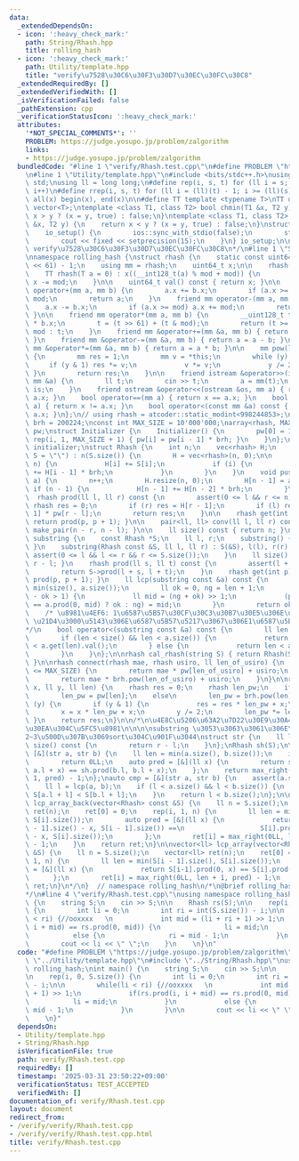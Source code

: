 ```yaml
---
data:
  _extendedDependsOn:
  - icon: ':heavy_check_mark:'
    path: String/Rhash.hpp
    title: rolling_hash
  - icon: ':heavy_check_mark:'
    path: Utility/template.hpp
    title: "verify\u7528\u30C6\u30F3\u30D7\u30EC\u30FC\u30C8"
  _extendedRequiredBy: []
  _extendedVerifiedWith: []
  _isVerificationFailed: false
  _pathExtension: cpp
  _verificationStatusIcon: ':heavy_check_mark:'
  attributes:
    '*NOT_SPECIAL_COMMENTS*': ''
    PROBLEM: https://judge.yosupo.jp/problem/zalgorithm
    links:
    - https://judge.yosupo.jp/problem/zalgorithm
  bundledCode: "#line 1 \"verify/Rhash.test.cpp\"\n#define PROBLEM \"https://judge.yosupo.jp/problem/zalgorithm\"\
    \n#line 1 \"Utility/template.hpp\"\n#include <bits/stdc++.h>\nusing namespace\
    \ std;\nusing ll = long long;\n#define rep(i, s, t) for (ll i = s; i < (ll)(t);\
    \ i++)\n#define rrep(i, s, t) for (ll i = (ll)(t) - 1; i >= (ll)(s); i--)\n#define\
    \ all(x) begin(x), end(x)\n\n#define TT template <typename T>\nTT using vec =\
    \ vector<T>;\ntemplate <class T1, class T2> bool chmin(T1 &x, T2 y) {\n    return\
    \ x > y ? (x = y, true) : false;\n}\ntemplate <class T1, class T2> bool chmax(T1\
    \ &x, T2 y) {\n    return x < y ? (x = y, true) : false;\n}\nstruct io_setup {\n\
    \    io_setup() {\n        ios::sync_with_stdio(false);\n        std::cin.tie(nullptr);\n\
    \        cout << fixed << setprecision(15);\n    }\n} io_setup;\n\n/*\n@brief\
    \ verify\u7528\u30C6\u30F3\u30D7\u30EC\u30FC\u30C8\n*/\n#line 1 \"String/Rhash.hpp\"\
    \nnamespace rolling_hash {\nstruct rhash {\n    static const uint64_t mod = (1LL\
    \ << 61) - 1;\n    using mm = rhash;\n    uint64_t x;\n\n    rhash() : x(0) {}\n\
    \    TT rhash(T a = 0) : x((__int128_t(a) % mod + mod)) {\n        if (x >= mod)\
    \ x -= mod;\n    }\n\n    uint64_t val() const { return x; }\n\n    friend mm\
    \ operator+(mm a, mm b) {\n        a.x += b.x;\n        if (a.x >= mod) a.x -=\
    \ mod;\n        return a;\n    }\n    friend mm operator-(mm a, mm b) {\n    \
    \    a.x -= b.x;\n        if (a.x >= mod) a.x += mod;\n        return a;\n   \
    \ }\n\n    friend mm operator*(mm a, mm b) {\n        __uint128_t t = (__uint128_t)(a.x)\
    \ * b.x;\n        t = (t >> 61) + (t & mod);\n        return (t >= mod) ? t -\
    \ mod : t;\n    }\n    friend mm &operator+=(mm &a, mm b) { return a = a + b;\
    \ }\n    friend mm &operator-=(mm &a, mm b) { return a = a - b; }\n    friend\
    \ mm &operator*=(mm &a, mm b) { return a = a * b; }\n\n    mm pow(ll y) const\
    \ {\n        mm res = 1;\n        mm v = *this;\n        while (y) {\n       \
    \     if (y & 1) res *= v;\n            v *= v;\n            y /= 2;\n       \
    \ }\n        return res;\n    }\n\n    friend istream &operator>>(istream &is,\
    \ mm &a) {\n        ll t;\n        cin >> t;\n        a = mm(t);\n        return\
    \ is;\n    }\n    friend ostream &operator<<(ostream &os, mm a) { return os <<\
    \ a.x; }\n    bool operator==(mm a) { return x == a.x; }\n    bool operator!=(mm\
    \ a) { return x != a.x; }\n    bool operator<(const mm &a) const { return x <\
    \ a.x; }\n};\n// using rhash = atcoder::static_modint<998244853>;\nconst rhash\
    \ brh = 200224;\nconst int MAX_SIZE = 10'000'000;\narray<rhash, MAX_SIZE + 1>\
    \ pw;\nstruct Initializer {\n    Initializer() {\n        pw[0] = 1;\n       \
    \ rep(i, 1, MAX_SIZE + 1) { pw[i] = pw[i - 1] * brh; }\n    }\n};\n\nInitializer\
    \ initializer;\nstruct Rhash {\n    int n;\n    vec<rhash> H;\n    Rhash(string\
    \ S = \"\") : n(S.size()) {\n        H = vec<rhash>(n, 0);\n\n        rep(i, 0,\
    \ n) {\n            H[i] += S[i];\n            if (i) {\n                H[i]\
    \ += H[i - 1] * brh;\n            }\n        }\n    }\n    void push_back(char\
    \ a) {\n        n++;\n        H.resize(n, 0);\n        H[n - 1] = a;\n       \
    \ if (n - 1) {\n            H[n - 1] += H[n - 2] * brh;\n        }\n    }\n  \
    \  rhash prod(ll l, ll r) const {\n        assert(0 <= l && r <= n);\n       \
    \ rhash res = 0;\n        if (r) res = H[r - 1];\n        if (l) res -= H[l -\
    \ 1] * pw[r - l];\n        return res;\n    }\n\n    rhash get(int p) const {\
    \ return prod(p, p + 1); }\n\n    pair<ll, ll> conv(ll l, ll r) const { return\
    \ make_pair(n - r, n - l); }\n\n    ll size() const { return n; }\n};\n\nstruct\
    \ substring {\n    const Rhash *S;\n    ll l, r;\n    substring() { S = nullptr;\
    \ }\n    substring(Rhash const &S, ll l, ll r) : S(&S), l(l), r(r) {\n       \
    \ assert(0 <= l && l <= r && r <= S.size());\n    }\n    ll size() const { return\
    \ r - l; }\n    rhash prod(ll s, ll t) const {\n        assert(l + t <= r);\n\
    \        return S->prod(l + s, l + t);\n    }\n    rhash get(int p) const { return\
    \ prod(p, p + 1); }\n    ll lcp(substring const &a) const {\n        ll len =\
    \ min(size(), a.size());\n        ll ok = 0, ng = len + 1;\n        while (ng\
    \ - ok > 1) {\n            ll mid = (ng + ok) >> 1;\n            (prod(0, mid)\
    \ == a.prod(0, mid) ? ok : ng) = mid;\n        }\n        return ok;\n    }\n\
    \    /* \u8981\u4EF6: 1\u6587\u5B57\u30CF\u30C3\u30B7\u30E5\u306E\u5927\u5C0F\
    \ \u21D4\u3000\u5143\u306E\u6587\u5B57\u5217\u3067\u306E1\u6587\u5B57\u6BD4\u8F03\
    */\n    bool operator<(substring const &a) const {\n        ll len = lcp(a);\n\
    \        if (len < size() && len < a.size()) {\n            return get(len).val()\
    \ < a.get(len).val();\n        } else {\n            return len < a.size();\n\
    \        }\n    }\n};\n\nrhash cal_rhash(string S) { return Rhash(S).prod(0, S.size());\
    \ }\n\nrhash connect(rhash mae, rhash usiro, ll len_of_usiro) {\n    if (len_of_usiro\
    \ <= MAX_SIZE) {\n        return mae * pw[len_of_usiro] + usiro;\n    } else {\n\
    \        return mae * brh.pow(len_of_usiro) + usiro;\n    }\n}\n\nrhash rhash_pow(rhash\
    \ x, ll y, ll len) {\n    rhash res = 0;\n    rhash len_pw;\n    if (len <= MAX_SIZE)\n\
    \        len_pw = pw[len];\n    else\n        len_pw = brh.pow(len);\n\n    while\
    \ (y) {\n        if (y & 1) {\n            res = res * len_pw + x;\n        }\n\
    \        x = x * len_pw + x;\n        y /= 2;\n        len_pw *= len_pw;\n   \
    \ }\n    return res;\n}\n\n/*\n\u4E8C\u5206\u63A2\u7D22\u30E9\u30A4\u30D6\u30E9\
    \u30EA\u304C\u5FC5\u8981\n\n\n\nsubstring \u3053\u3063\u3061\u306E\u65B9\u304C\
    2~3\u500D\u307B\u3069sort\u304C\u901F\u3044\nstruct str {\n    ll l, r;\n    ll\
    \ size() const {\n        return r - l;\n    }\n};\nRhash sh(S);\n\nauto lcp =\
    \ [&](str a, str b) {\n    ll len = min(a.size(), b.size());\n    if (len == 0)\n\
    \        return 0LL;\n    auto pred = [&](ll x) {\n        return sh.prod(a.l,\
    \ a.l + x) == sh.prod(b.l, b.l + x);\n    };\n    return max_right(0LL, len +\
    \ 1, pred) - 1;\n};\nauto cmp = [&](str a, str b) {\n    assert(a.size() == b.size());\n\
    \    ll l = lcp(a, b);\n    if (l < a.size() && l < b.size()) {\n        return\
    \ S[a.l + l] < S[b.l + l];\n    }\n    return l < b.size();\n};\n\n\nvector<ll>\
    \ lcp_array_back(vector<Rhash> const &S) {\n    ll n = S.size();\n    vector<ll>\
    \ ret(n);\n    ret[0] = 0;\n    rep(i, 1, n) {\n        ll len = min(S[i - 1].size(),\
    \ S[i].size());\n        auto pred = [&](ll x) {\n            return S[i - 1].prod(S[i\
    \ - 1].size() - x, S[i - 1].size()) ==\n                   S[i].prod(S[i].size()\
    \ - x, S[i].size());\n        };\n        ret[i] = max_right(0LL, len + 1, pred)\
    \ - 1;\n    }\n    return ret;\n}\n\nvector<ll> lcp_array(vector<Rhash> const\
    \ &S) {\n    ll n = S.size();\n    vector<ll> ret(n);\n    ret[0] = 0;\n    rep(i,\
    \ 1, n) {\n        ll len = min(S[i - 1].size(), S[i].size());\n        auto pred\
    \ = [&](ll x) {\n            return S[i-1].prod(0, x) == S[i].prod(0, x);\n  \
    \      };\n        ret[i] = max_right(0LL, len + 1, pred) - 1;\n    }\n    return\
    \ ret;\n}\n*/\n}  // namespace rolling_hash\n/*\n@brief rolling_hash\n@docs doc/Rhash.md\n\
    */\n#line 4 \"verify/Rhash.test.cpp\"\nusing namespace rolling_hash;\nint main()\
    \ {\n    string S;\n    cin >> S;\n\n    Rhash rs(S);\n\n    rep(i, 0, S.size())\
    \ {\n        int li = 0;\n        int ri = int(S.size()) - i;\n\n        while(li\
    \ < ri) {//ooxxxx   \n            int mid = (li + ri + 1) >> 1;\n            if(rs.prod(i,\
    \ i + mid) == rs.prod(0, mid)) {\n                li = mid;\n            }\n \
    \           else {\n                ri = mid - 1;\n            }\n        }\n\n\
    \        cout << li << \" \";\n    }\n    \n}\n"
  code: "#define PROBLEM \"https://judge.yosupo.jp/problem/zalgorithm\"\n#include\
    \ \"../Utility/template.hpp\"\n#include \"../String/Rhash.hpp\"\nusing namespace\
    \ rolling_hash;\nint main() {\n    string S;\n    cin >> S;\n\n    Rhash rs(S);\n\
    \n    rep(i, 0, S.size()) {\n        int li = 0;\n        int ri = int(S.size())\
    \ - i;\n\n        while(li < ri) {//ooxxxx   \n            int mid = (li + ri\
    \ + 1) >> 1;\n            if(rs.prod(i, i + mid) == rs.prod(0, mid)) {\n     \
    \           li = mid;\n            }\n            else {\n                ri =\
    \ mid - 1;\n            }\n        }\n\n        cout << li << \" \";\n    }\n\
    \    \n}"
  dependsOn:
  - Utility/template.hpp
  - String/Rhash.hpp
  isVerificationFile: true
  path: verify/Rhash.test.cpp
  requiredBy: []
  timestamp: '2025-03-31 23:50:22+09:00'
  verificationStatus: TEST_ACCEPTED
  verifiedWith: []
documentation_of: verify/Rhash.test.cpp
layout: document
redirect_from:
- /verify/verify/Rhash.test.cpp
- /verify/verify/Rhash.test.cpp.html
title: verify/Rhash.test.cpp
---
```


